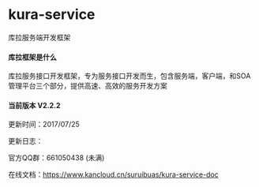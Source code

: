 # kura-service
库拉服务端开发框架

#### 库拉框架是什么

库拉服务接口开发框架，专为服务接口开发而生，包含服务端，客户端，和SOA管理平台三个部分，提供高速、高效的服务开发方案

#### 当前版本 V2.2.2
更新时间：2017/07/25

更新日志：

官方QQ群：661050438 (未满)

在线文档：https://www.kancloud.cn/suruibuas/kura-service-doc
